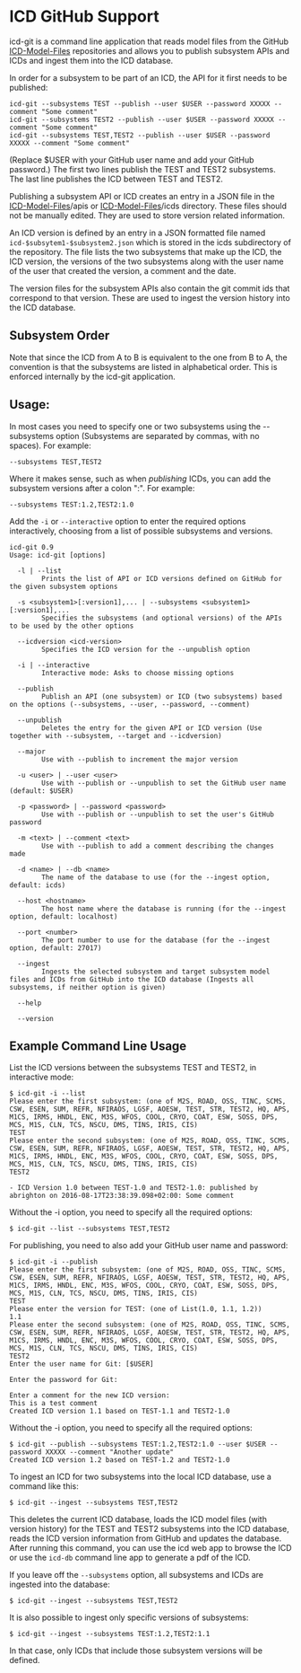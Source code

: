 ICD GitHub Support
==================

icd-git is a command line application that reads model files from the GitHub 
[ICD-Model-Files](https://github.com/tmtsoftware/ICD-Model-Files.git) repositories and
allows you to publish subsystem APIs and ICDs and ingest them into the ICD database.

In order for a subsystem to be part of an ICD, the API for it first needs to be published:

    icd-git --subsystems TEST --publish --user $USER --password XXXXX --comment "Some comment"
    icd-git --subsystems TEST2 --publish --user $USER --password XXXXX --comment "Some comment"
    icd-git --subsystems TEST,TEST2 --publish --user $USER --password XXXXX --comment "Some comment"

(Replace $USER with your GitHub user name and add your GitHub password.)
The first two lines publish the TEST and TEST2 subsystems. The last line publishes the ICD between
TEST and TEST2. 

Publishing a subsystem API or ICD creates an entry in a JSON file in the 
[ICD-Model-Files](https://github.com/tmtsoftware/ICD-Model-Files.git)/apis or 
[ICD-Model-Files](https://github.com/tmtsoftware/ICD-Model-Files.git)/icds directory.
These files should not be manually edited. They are used to store version related information.

An ICD version is defined by an entry in a JSON formatted file named `icd-$subsytem1-$subsystem2.json`
which is stored in the icds subdirectory of the repository. 
The file lists the two subsystems that make up the ICD, the ICD version, the versions of the two subsystems along with the
user name of the user that created the version, a comment and the date.

The version files for the subsystem APIs also contain the git commit ids that correspond to that version.
These are used to ingest the version history into the ICD database.

Subsystem Order
---------------

Note that since the ICD from A to B is equivalent to the one from B to A, the convention is
that the subsystems are listed in alphabetical order. This is enforced internally by the
icd-git application. 

Usage:
------

In most cases you need to specify one or two subsystems using the --subsystems option 
(Subsystems are separated by commas, with no spaces).
For example:

    --subsystems TEST,TEST2
    
Where it makes sense, such as when *publishing* ICDs, you can add the subsystem versions after a colon ":". For example:
    
    --subsystems TEST:1.2,TEST2:1.0

Add the `-i` or `--interactive` option to enter the required options interactively, choosing from
a list of possible subsystems and versions.

```
icd-git 0.9
Usage: icd-git [options]

  -l | --list
        Prints the list of API or ICD versions defined on GitHub for the given subsystem options
 
  -s <subsystem1>[:version1],... | --subsystems <subsystem1>[:version1],...
        Specifies the subsystems (and optional versions) of the APIs to be used by the other options
 
  --icdversion <icd-version>
        Specifies the ICD version for the --unpublish option
 
  -i | --interactive
        Interactive mode: Asks to choose missing options
 
  --publish
        Publish an API (one subsystem) or ICD (two subsystems) based on the options (--subsystems, --user, --password, --comment)
 
  --unpublish
        Deletes the entry for the given API or ICD version (Use together with --subsystem, --target and --icdversion)
 
  --major
        Use with --publish to increment the major version
 
  -u <user> | --user <user>
        Use with --publish or --unpublish to set the GitHub user name (default: $USER)

  -p <password> | --password <password>
        Use with --publish or --unpublish to set the user's GitHub password

  -m <text> | --comment <text>
        Use with --publish to add a comment describing the changes made

  -d <name> | --db <name>
        The name of the database to use (for the --ingest option, default: icds)
 
  --host <hostname>
        The host name where the database is running (for the --ingest option, default: localhost)

  --port <number>
        The port number to use for the database (for the --ingest option, default: 27017)
 
  --ingest
        Ingests the selected subsystem and target subsystem model files and ICDs from GitHub into the ICD database (Ingests all subsystems, if neither option is given)
 
  --help

  --version
```

Example Command Line Usage
--------------------------

List the ICD versions between the subsystems TEST and TEST2, in interactive mode:

```
$ icd-git -i --list
Please enter the first subsystem: (one of M2S, ROAD, OSS, TINC, SCMS, CSW, ESEN, SUM, REFR, NFIRAOS, LGSF, AOESW, TEST, STR, TEST2, HQ, APS, M1CS, IRMS, HNDL, ENC, M3S, WFOS, COOL, CRYO, COAT, ESW, SOSS, DPS, MCS, M1S, CLN, TCS, NSCU, DMS, TINS, IRIS, CIS)
TEST
Please enter the second subsystem: (one of M2S, ROAD, OSS, TINC, SCMS, CSW, ESEN, SUM, REFR, NFIRAOS, LGSF, AOESW, TEST, STR, TEST2, HQ, APS, M1CS, IRMS, HNDL, ENC, M3S, WFOS, COOL, CRYO, COAT, ESW, SOSS, DPS, MCS, M1S, CLN, TCS, NSCU, DMS, TINS, IRIS, CIS)
TEST2

- ICD Version 1.0 between TEST-1.0 and TEST2-1.0: published by abrighton on 2016-08-17T23:38:39.098+02:00: Some comment

```

Without the -i option, you need to specify all the required options:

```
$ icd-git --list --subsystems TEST,TEST2
```

For publishing, you need to also add your GitHub user name and password:

```
$ icd-git -i --publish
Please enter the first subsystem: (one of M2S, ROAD, OSS, TINC, SCMS, CSW, ESEN, SUM, REFR, NFIRAOS, LGSF, AOESW, TEST, STR, TEST2, HQ, APS, M1CS, IRMS, HNDL, ENC, M3S, WFOS, COOL, CRYO, COAT, ESW, SOSS, DPS, MCS, M1S, CLN, TCS, NSCU, DMS, TINS, IRIS, CIS)
TEST
Please enter the version for TEST: (one of List(1.0, 1.1, 1.2))
1.1
Please enter the second subsystem: (one of M2S, ROAD, OSS, TINC, SCMS, CSW, ESEN, SUM, REFR, NFIRAOS, LGSF, AOESW, TEST, STR, TEST2, HQ, APS, M1CS, IRMS, HNDL, ENC, M3S, WFOS, COOL, CRYO, COAT, ESW, SOSS, DPS, MCS, M1S, CLN, TCS, NSCU, DMS, TINS, IRIS, CIS)
TEST2
Enter the user name for Git: [$USER]

Enter the password for Git:

Enter a comment for the new ICD version:
This is a test comment
Created ICD version 1.1 based on TEST-1.1 and TEST2-1.0
```

Without the -i option, you need to specify all the required options:

```
$ icd-git --publish --subsystems TEST:1.2,TEST2:1.0 --user $USER --password XXXXX --comment "Another update"
Created ICD version 1.2 based on TEST-1.2 and TEST2-1.0
```

To ingest an ICD for two subsystems into the local ICD database, use a command like this:

    $ icd-git --ingest --subsystems TEST,TEST2

This deletes the current ICD database, 
loads the ICD model files (with version history) for the TEST and TEST2 subsystems into the ICD database, 
reads the ICD version information from GitHub and updates the database. After running this command,
you can use the icd web app to browse the ICD or use the `icd-db` command line app to generate a pdf
of the ICD.

If you leave off the `--subsystems` option, all subsystems and ICDs are ingested into the database:

    $ icd-git --ingest --subsystems TEST,TEST2

It is also possible to ingest only specific versions of subsystems:

    $ icd-git --ingest --subsystems TEST:1.2,TEST2:1.1

In that case, only ICDs that include those subsystem versions will be defined.

